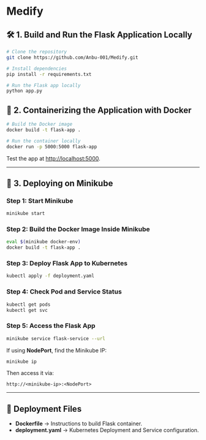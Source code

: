# Medify
## 🛠 **1. Build and Run the Flask Application Locally**
```bash
# Clone the repository
git clone https://github.com/Anbu-001/Medify.git

# Install dependencies
pip install -r requirements.txt

# Run the Flask app locally
python app.py
```
## 🐳 2. Containerizing the Application with Docker

```bash
# Build the Docker image
docker build -t flask-app .
```

```bash
# Run the container locally
docker run -p 5000:5000 flask-app
```

Test the app at [http://localhost:5000](http://localhost:5000).

---

## 🚢 3. Deploying on Minikube

### Step 1: Start Minikube
```bash
minikube start
```

### Step 2: Build the Docker Image Inside Minikube
```bash
eval $(minikube docker-env)
docker build -t flask-app .
```

### Step 3: Deploy Flask App to Kubernetes
```bash
kubectl apply -f deployment.yaml
```

### Step 4: Check Pod and Service Status
```bash
kubectl get pods
kubectl get svc
```

### Step 5: Access the Flask App
```bash
minikube service flask-service --url
```

If using **NodePort**, find the Minikube IP:
```bash
minikube ip
```

Then access it via:
```plaintext
http://<minikube-ip>:<NodePort>
```

---

## 📂 Deployment Files
- **Dockerfile** → Instructions to build Flask container.
- **deployment.yaml** → Kubernetes Deployment and Service configuration.
